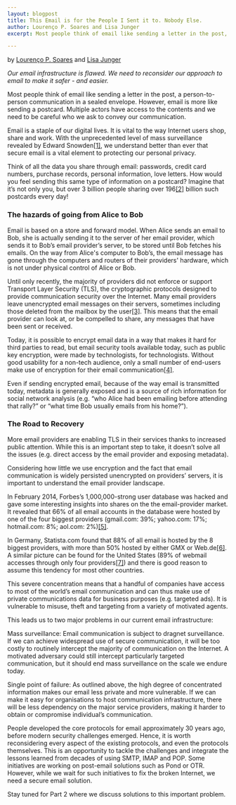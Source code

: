 ```yaml
---
layout: blogpost
title: This Email is for the People I Sent it to. Nobody Else.
author: Lourenço P. Soares and Lisa Junger
excerpt: Most people think of email like sending a letter in the post, a person-to-person communication in a sealed envelope. However, email is more like sending a postcard. Multiple actors have access to the contents and we need to be careful who we ask to convey our communication.

---
```


by [Lourenço P. Soares](https://twitter.com/protolous) and [Lisa Junger](https://twitter.com/lieblingswelt)

*Our email infrastructure is flawed. We need to reconsider our approach to email to make it safer  -  and easier.*

Most people think of email like sending a letter in the post, a person-to-person communication in a sealed envelope. However, email is more like sending a postcard. Multiple actors have access to the contents and we need to be careful who we ask to convey our communication.

Email is a staple of our digital lives. It is vital to the way Internet users shop, share and work. With the unprecedented level of mass surveillance revealed by Edward Snowden[\[1\]](http://www.theguardian.com/world/the-nsa-files), we understand better than ever that secure email is a vital element to protecting our personal privacy.

Think of all the data you share through email: passwords, credit card numbers, purchase records, personal information, love letters. How would you feel sending this same type of information on a postcard? Imagine that it’s not only you, but over 3 billion people sharing over 196[\[2\]](http://www.radicati.com/wp/wp-content/uploads/2014/01/Email-Statistics-Report-2014-2018-Executive-Summary.pdf) billion such postcards every day!

### The hazards of going from Alice to Bob

Email is based on a store and forward model. When Alice sends an email to Bob, she is actually sending it to the server of her email provider, which sends it to Bob’s email provider’s server, to be stored until Bob fetches his emails. On the way from Alice's computer to Bob’s, the email message has gone through the computers and routers of their providers' hardware, which is not under physical control of Alice or Bob.

Until only recently, the majority of providers did not enforce or support Transport Layer Security (TLS), the cryptographic protocols designed to provide communication security over the Internet. Many email providers leave unencrypted email messages on their servers, sometimes including those deleted from the mailbox by the user[\[3\]](# "In the more modern IMAP architecture, mails are often even left on the server in order to connect to multiple devices."). This means that the email provider can look at, or be compelled to share, any messages that have been sent or received.

Today, it is possible to encrypt email data in a way that makes it hard for third parties to read, but email security tools available today, such as public key encryption, were made by technologists, for technologists. Without good usability for a non-tech audience, only a small number of end-users make use of encryption for their email communication[\[4\]](# "In the aftermath of the Snowden revelations, we also learned how difficult it was for Mr. Snowden to find a journalist who knew how to use email encryption properly.").

Even if sending encrypted email, because of the way email is transmitted today, metadata is generally exposed and is a source of rich information for social network analysis (e.g. “who Alice had been emailing before attending that rally?” or “what time Bob usually emails from his home?”).

### The Road to Recovery

More email providers are enabling TLS in their services thanks to increased public attention. While this is an important step to take, it doesn’t solve all the issues (e.g. direct access by the email provider and exposing metadata).

Considering how little we use encryption and the fact that email communication is widely persisted unencrypted on providers’ servers, it is important to understand the email provider landscape.

In February 2014, Forbes’s 1,000,000-strong user database was hacked and gave some interesting insights into shares on the the email-provider market. It revealed that 66% of all email accounts in the database were hosted by one of the four biggest providers (gmail.com: 39%; yahoo.com: 17%; hotmail.com: 8%; aol.com: 2%)[\[5\]](http://nakedsecurity.sophos.com/2014/02/17/forbes-hack-password-shootout-gmail-vs-yahoo-vs-hotmail-vs-aol-whose-users-are-the-smartest/).

In Germany, Statista.com found that 88% of all email is hosted by the 8 biggest providers, with more than 50% hosted by either GMX or Web.de[\[6\]](# "Statista.com &#40;2013&#41;. 'Entwicklung der Marktanteile der E-Mail-Postfach-Anbieter in Deutschland bis 2013.'"). A similar picture can be found for the United States (89% of webmail accesses through only four providers[\[7\]](http://www.zdnet.com/blog/microsoft/whos-the-biggest-u-s-e-mail-service-of-them-all-hint-its-not-gmail/7967)) and there is good reason to assume this tendency for most other countries.

This severe concentration means that a handful of companies have access to most of the world’s email communication and can thus make use of private communications data for business purposes (e.g. targeted ads). It is vulnerable to misuse, theft and targeting from a variety of motivated agents.

This leads us to two major problems in our current email infrastructure:

Mass surveillance: Email communication is subject to dragnet surveillance. If we can achieve widespread use of secure communication, it will be too costly to routinely intercept the majority of communication on the Internet. A motivated adversary could still intercept particularly targeted communication, but it should end mass surveillance on the scale we endure today.

Single point of failure: As outlined above, the high degree of concentrated information makes our email less private and more vulnerable. If we can make it easy for organisations to host communication infrastructure, there will be less dependency on the major service providers, making it harder to obtain or compromise individual’s communication.

People developed the core protocols for email approximately 30 years ago, before modern security challenges emerged. Hence, it is worth reconsidering every aspect of the existing protocols, and even the protocols themselves. This is an opportunity to tackle the challenges and integrate the lessons learned from decades of using SMTP, IMAP and POP. Some initiatives are working on post-email solutions such as Pond or OTR. However, while we wait for such initiatives to fix the broken Internet, we need a secure email solution.

Stay tuned for Part 2 where we discuss solutions to this important problem.
